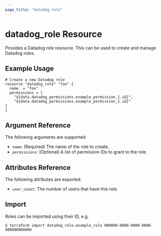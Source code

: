 ```yaml
---
page_title: "datadog_role"
---
```


# datadog_role Resource

Provides a Datadog role resource. This can be used to create and manage Datadog roles.

## Example Usage

```hcl
# Create a new Datadog role
resource "datadog_role" "foo" {
  name  = "foo"
  permissions = [
    "${data.datadog_permissions.example_permission_1.id}",
    "${data.datadog_permissions.example_permission_2.id}"
]
}
```

## Argument Reference

The following arguments are supported:

-   `name`: (Required) The name of the role to create.
-   `permissions`: (Optional) A list of permission IDs to grant to the role.

## Attributes Reference

The following attributes are exported:

-   `user_count`: The number of users that have this role.

## Import

Roles can be imported using their ID, e.g.

```
$ terraform import datadog_role.example_role 000000-0000-0000-0000-000000000000
```
